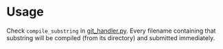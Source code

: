 Usage
=====

Check `compile_substring` in [git_handler.py](https://github.com/kpj/PdfBuilder/blob/master/hooks/git_handler.py).
Every filename containing that substring will be compiled (from its directory) and submitted immediately.
